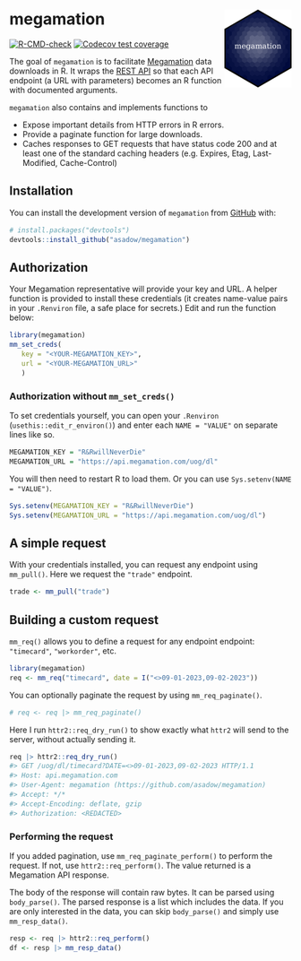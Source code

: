 
# megamation <a href="https://asadow.github.io/megamation/"><img src="man/figures/logo.png" align="right" height="139" alt="megamation website" /></a>

<!-- badges: start -->

[![R-CMD-check](https://github.com/asadow/megamation/actions/workflows/R-CMD-check.yaml/badge.svg)](https://github.com/asadow/megamation/actions/workflows/R-CMD-check.yaml)
[![Codecov test
coverage](https://codecov.io/gh/asadow/megamation/branch/master/graph/badge.svg)](https://app.codecov.io/gh/asadow/megamation?branch=master)
<!-- badges: end -->

The goal of `megamation` is to facilitate
[Megamation](https://megamation.com/) data downloads in R. It wraps the
[REST API](https://apidocs.megamation.com/) so that each API endpoint (a
URL with parameters) becomes an R function with documented arguments.

`megamation` also contains and implements functions to

- Expose important details from HTTP errors in R errors.
- Provide a paginate function for large downloads.
- Caches responses to GET requests that have status code 200 and at
  least one of the standard caching headers (e.g. Expires, Etag,
  Last-Modified, Cache-Control)

## Installation

You can install the development version of `megamation` from
[GitHub](https://github.com/) with:

``` r
# install.packages("devtools")
devtools::install_github("asadow/megamation")
```

## Authorization

Your Megamation representative will provide your key and URL. A helper
function is provided to install these credentials (it creates name-value
pairs in your `.Renviron` file, a safe place for secrets.) Edit and run
the function below:

``` r
library(megamation)
mm_set_creds(
   key = "<YOUR-MEGAMATION_KEY>",
   url = "<YOUR-MEGAMATION_URL>"
   )
```

### Authorization without `mm_set_creds()`

To set credentials yourself, you can open your `.Renviron`
(`usethis::edit_r_environ()`) and enter each `NAME = "VALUE"` on
separate lines like so.

``` r
MEGAMATION_KEY = "R&RwillNeverDie"
MEGAMATION_URL = "https://api.megamation.com/uog/dl"
```

You will then need to restart R to load them. Or you can use
`Sys.setenv(NAME = "VALUE")`.

``` r
Sys.setenv(MEGAMATION_KEY = "R&RwillNeverDie")
Sys.setenv(MEGAMATION_URL = "https://api.megamation.com/uog/dl")
```

## A simple request

With your credentials installed, you can request any endpoint using
`mm_pull()`. Here we request the `"trade"` endpoint.

``` r
trade <- mm_pull("trade")
```

## Building a custom request

`mm_req()` allows you to define a request for any endpoint endpoint:
`"timecard"`, `"workorder"`, etc.

``` r
library(megamation)
req <- mm_req("timecard", date = I("<>09-01-2023,09-02-2023"))
```

You can optionally paginate the request by using `mm_req_paginate()`.

``` r
# req <- req |> mm_req_paginate()
```

Here I run `httr2::req_dry_run()` to show exactly what `httr2` will send
to the server, without actually sending it.

``` r
req |> httr2::req_dry_run()
#> GET /uog/dl/timecard?DATE=<>09-01-2023,09-02-2023 HTTP/1.1
#> Host: api.megamation.com
#> User-Agent: megamation (https://github.com/asadow/megamation)
#> Accept: */*
#> Accept-Encoding: deflate, gzip
#> Authorization: <REDACTED>
```

### Performing the request

If you added pagination, use `mm_req_paginate_perform()` to perform the
request. If not, use `httr2::req_perform()`. The value returned is a
Megamation API response.

The body of the response will contain raw bytes. It can be parsed using
`body_parse()`. The parsed response is a list which includes the data. If
you are only interested in the data, you can skip `body_parse()` and
simply use `mm_resp_data()`.

``` r
resp <- req |> httr2::req_perform() 
df <- resp |> mm_resp_data()
```
